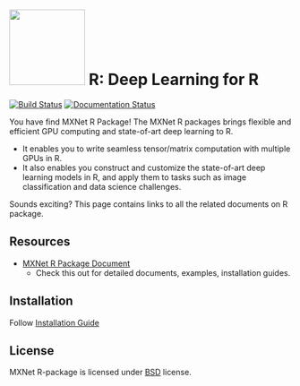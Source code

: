 <img src=https://raw.githubusercontent.com/dmlc/dmlc.github.io/master/img/logo-m/mxnet2.png width=135/> R: Deep Learning for R
==========================
[![Build Status](https://travis-ci.org/dmlc/mxnet.svg?branch=master)](https://travis-ci.org/dmlc/mxnet)
[![Documentation Status](https://readthedocs.org/projects/mxnet/badge/?version=latest)](http://mxnet.readthedocs.org/en/latest/R-package/index.html)

You have find MXNet R Package! The MXNet R packages brings flexible and efficient GPU
computing and state-of-art deep learning to R.

- It enables you to write seamless tensor/matrix computation with multiple GPUs in R.
- It also enables you construct and customize the state-of-art deep learning models in R,
  and apply them to tasks such as image classification and data science challenges.

Sounds exciting? This page contains links to all the related documents on R package.

Resources
---------
* [MXNet R Package Document](http://mxnet.readthedocs.org/en/latest/R-package/index.html)
  - Check this out for detailed documents, examples, installation guides.

Installation
------------
Follow [Installation Guide](http://mxnet.readthedocs.org/en/latest/build.html)

License
-------
MXNet R-package is licensed under [BSD](https://github.com/dmlc/mxnet/blob/master/R-Package/LICENSE) license.

